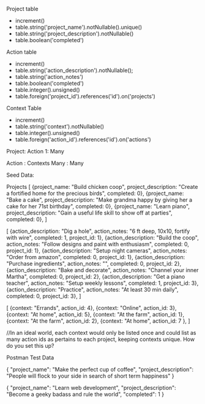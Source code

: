 Project table
- increment()
- table.string('project_name').notNullable().unique()
- table.string('project_description').notNullable()
- table.boolean('completed')


Action table
- increment()
- table.string('action_description').notNullable();
- table.string('action_notes')
- table.boolean('completed')
- table.integer().unsigned()
- table.foreign('project_id').references('id').on('projects')


Context Table
- increment()
- table.string('context').notNullable()
- table.integer().unsigned()
- table.foreign('action_id').references('id').on('actions')



Project: Action
1: Many

Action : Contexts
Many : Many


Seed Data:

Projects
[
    {project_name: "Build chicken coop", project_description: "Create a fortified home for the precious birds", completed: 0},
    {project_name: "Bake a cake", project_description: "Make grandma happy by giving her a cake for her 71st birthday", completed: 0},
    {project_name: "Learn piano", project_description: "Gain a useful life skill to show off at parties", completed: 0},
]

[
    {action_description: "Dig a hole", action_notes: "6 ft deep, 10x10, fortify with wire", completed: 1, project_id: 1},
    {action_description: "Build the coop", action_notes: "Follow designs and paint with enthusiasm", completed: 0, project_id: 1},
    {action_description: "Setup night cameras", action_notes: "Order from amazon", completed: 0, project_id: 1},
    {action_description: "Purchase ingredients", action_notes: "", completed: 0, project_id: 2},
    {action_description: "Bake and decorate", action_notes: "Channel your inner Martha", completed: 0, project_id: 2},
    {action_description: "Get a piano teacher", action_notes: "Setup weekly lessons", completed: 1, project_id: 3},
    {action_description: "Practice", action_notes: "At least 30 min daily", completed: 0, project_id: 3},
]

[
    {context: "Errands", action_id: 4},
    {context: "Online", action_id: 3},
    {context: "At home", action_id: 5},
    {context: "At the farm", action_id: 1},
    {context: "At the farm", action_id: 2},
    {context: "At home", action_id: 7 },
]



//In an ideal world, each context would only be listed once and could list as many action ids as pertains to each project, keeping contexts unique. How do you set this up?


Postman Test Data

{
    "project_name": "Make the perfect cup of coffee",
    "project_description": "People will flock to your side in search of short term happiness"
}

{
        "project_name": "Learn web development",
        "project_description": "Become a geeky badass and rule the world",
        "completed": 1
    }